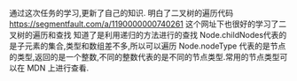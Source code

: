 通过这次任务的学习,更新了自己的知识.
明白了二叉树的遍历代码
https://segmentfault.com/a/1190000000740261
这个网址下也很好的学习了二叉树的遍历和查找
知道了是利用递归的方法进行的查找
Node.childNodes代表的是子元素的集合,类型和数组差不多,所以可以遍历
Node.nodeType 代表的是节点的类型,返回的是一个整数,不同的整数代表的是不同的节点类型.常用的节点类型可以在 MDN 上进行查看.

